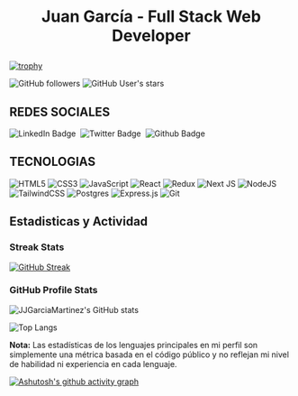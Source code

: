 <div align="center">
<img src="https://res.cloudinary.com/juanjportfolio/image/upload/v1710219634/Profile%20Pic/brandbanner_xqe5nj.png" alt="" style="object-fit:contain;" align="center"/>
<h1 ><p>Juan García - Full Stack Web Developer</p></h1>
</div>

[![trophy](https://github-profile-trophy.vercel.app/?username=JJGarciaMartinez&theme=darkhub&no-frame=true&no-bg=true)](https://github.com/ryo-ma/github-profile-trophy)

![GitHub followers](https://img.shields.io/github/followers/JJGarciaMartinez)
![GitHub User's stars](https://img.shields.io/github/stars/JJGarciaMartinez)
<img src="https://komarev.com/ghpvc/?username=JJGarciaMartinez&style=flat-square&color=yellow" alt="" />


## REDES SOCIALES
<div id="badges" style="display: flex; justify-content: start; gap: 0.5rem">
    <a href="https://www.linkedin.com/in/juanjgarcia23/" style="text-decoration: none;">
        <img src="https://img.shields.io/badge/LinkedIn-blue?style=for-the-badge&logo=linkedin&logoColor=white"
            alt="LinkedIn Badge" />
    </a>
    <a href="https://twitter.com/JuanGMc23" style="text-decoration: none;">
        <img src="https://img.shields.io/badge/Twitter-blue?style=for-the-badge&logo=twitter&logoColor=white"
            alt="Twitter Badge" />
    </a>
    <a href="https://github.com/JJGarciaMartinez" style="text-decoration: none;">
        <img src="https://img.shields.io/badge/github-%23121011.svg?style=for-the-badge&logo=github&logoColor=white"
            alt="Github Badge" />
    </a>
</div>

## TECNOLOGIAS
![HTML5](https://img.shields.io/badge/html5-%23E34F26.svg?style=for-the-badge&logo=html5&logoColor=white)
![CSS3](https://img.shields.io/badge/css3-%231572B6.svg?style=for-the-badge&logo=css3&logoColor=white)
![JavaScript](https://img.shields.io/badge/javascript-%23323330.svg?style=for-the-badge&logo=javascript&logoColor=%23F7DF1E)
![React](https://img.shields.io/badge/react-%2320232a.svg?style=for-the-badge&logo=react&logoColor=%2361DAFB)
![Redux](https://img.shields.io/badge/redux-%23593d88.svg?style=for-the-badge&logo=redux&logoColor=white)
![Next JS](https://img.shields.io/badge/Next-black?style=for-the-badge&logo=next.js&logoColor=white)
![NodeJS](https://img.shields.io/badge/node.js-6DA55F?style=for-the-badge&logo=node.js&logoColor=white)
![TailwindCSS](https://img.shields.io/badge/tailwindcss-%2338B2AC.svg?style=for-the-badge&logo=tailwind-css&logoColor=white)
![Postgres](https://img.shields.io/badge/postgres-%23316192.svg?style=for-the-badge&logo=postgresql&logoColor=white)
![Express.js](https://img.shields.io/badge/express.js-%23404d59.svg?style=for-the-badge&logo=express&logoColor=%2361DAFB)
![Git](https://img.shields.io/badge/git-%23F05033.svg?style=for-the-badge&logo=git&logoColor=white)


## Estadisticas y Actividad

 <h3>Streak Stats</h3>

[![GitHub Streak](https://streak-stats.demolab.com/?user=JJGarciaMartinez&theme=blueberry-duo&hide_border=true)](https://git.io/streak-stats)


<h3>GitHub Profile Stats</h3>

![JJGarciaMartinez's GitHub stats](https://github-readme-stats.vercel.app/api?username=JJGarciaMartinez&show_icons=true&theme=transparent&hide_border=true)

![Top Langs](https://github-readme-stats.vercel.app/api/top-langs/?username=anuraghazra&layout=compact&theme=transparent&hide_border=true)

<b>Nota:</b> Las estadísticas de los lenguajes principales en mi perfil son simplemente una métrica basada en el código público y no reflejan mi nivel de habilidad ni experiencia en cada lenguaje.


[![Ashutosh's github activity graph](https://github-readme-activity-graph.vercel.app/graph?username=JJGarciaMartinez&theme=github-compact)](https://github.com/ashutosh00710/github-readme-activity-graph)